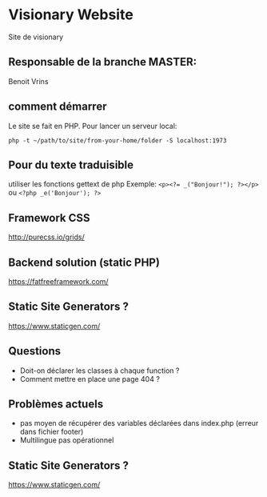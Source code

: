# Visionary Website
Site de visionary

## Responsable de la branche MASTER: 
Benoit Vrins

## comment démarrer
Le site se fait en PHP.
Pour lancer un serveur local: 

`php -t ~/path/to/site/from-your-home/folder -S localhost:1973 `

## Pour du texte traduisible
utiliser les fonctions gettext de php
Exemple: 
`<p><?= _("Bonjour!"); ?></p>` ou `<?php _e('Bonjour'); ?>`

## Framework CSS
http://purecss.io/grids/

## Backend solution (static PHP)
https://fatfreeframework.com/

## Static Site Generators ?
https://www.staticgen.com/

## Questions 

* Doit-on déclarer les classes à chaque function ?
* Comment mettre en place une page 404 ?

## Problèmes actuels

* pas moyen de récupérer des variables déclarées dans index.php (erreur dans fichier footer)
* Multilingue pas opérationnel

## Static Site Generators ?
https://www.staticgen.com/
